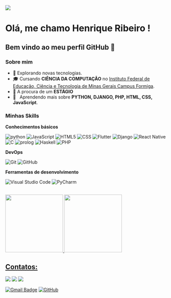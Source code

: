 ![](https://komarev.com/ghpvc/?username=iuricode&color=006bed)

# Olá, me chamo Henrique Ribeiro ! 
## Bem vindo ao meu perfil GitHub 👋

<h3>Sobre mim</h3>

- 🤔 Explorando novas tecnologias.
- 🎓 Cursando **CIÊNCIA DA COMPUTAÇÃO** no <a href="https://www.formiga.ifmg.edu.br/">Instituto Federal de Educação, Ciência e Tecnologia de Minas Gerais
Campus Formiga</a>.
- 💼 A procura de um **ESTÁGIO** 
- 🌱 &nbsp; Aprendendo mais sobre **PYTHON, DJANGO, PHP, HTML, CSS, JavaScript**.

<h3>Minhas Skills</h3>

**Conhecimentos básicos**
          
![python](https://img.shields.io/badge/-Python-333333?style=flat&logo=python&logoColor=00599C)
![JavaScript](https://img.shields.io/badge/-JavaScript-333333?style=flat&logo=javascript)
![HTML5](https://img.shields.io/badge/-HTML5-333333?style=flat&logo=HTML5)
![CSS](https://img.shields.io/badge/-CSS-333333?style=flat&logo=CSS3&logoColor=1572B6)
![Flutter](https://img.shields.io/badge/-Flutter-333333?style=flat&logo=Flutter)
![Django](https://img.shields.io/badge/-Django-333333?style=flat&logo=Django)
![React Native](https://img.shields.io/badge/-React%20Native-333333?style=flat&logo=react)
![C](https://img.shields.io/badge/-C-333333?style=flat&logo=C)
![prolog](https://img.shields.io/badge/-prolog-333333?style=flat&logo=Prolog)
![Haskell](https://img.shields.io/badge/-Haskell-333333?style=flat&logo=Haskell)
![PHP](https://img.shields.io/badge/-PHP-333333?style=flat&logo=PHP)


**DevOps**

![Git](https://img.shields.io/badge/-Git-333333?style=flat&logo=git)
![GitHub](https://img.shields.io/badge/-GitHub-333333?style=flat&logo=github)


**Ferramentas de desenvolvimento**

![Visual Studio Code](https://img.shields.io/badge/-Visual%20Studio%20Code-333333?style=flat&logo=visual-studio-code&logoColor=007ACC)
![PyCharm](https://img.shields.io/badge/-PyCharm-333333?style=flat&logo=pycharm-ide&logoColor=2C2255)


<br/>

<div>
<a href="https://github.com/Henrique088">
<img loading="lazy" height="180em" src="https://github-readme-stats.vercel.app/api/top-langs/?username=Henrique088&layout=compact&langs_count=7&theme=dracula"/>
<img loading="lazy" height="180em" src="https://github-readme-stats.vercel.app/api?username=Henrique088&show_icons=true&theme=dracula&include_all_commits=true&count_private=true"/>
</div>


## Contatos:

<div>
<a href = "mailto:henriqueribeiro88bb@gmail.com"><img loading="lazy" src="https://img.shields.io/badge/Gmail-D14836?style=for-the-badge&logo=gmail&logoColor=white" target="_blank"></a>
<a href="https://www.linkedin.com/in/henrique-ribeiro-551061298" target="_blank"><img loading="lazy" src="https://img.shields.io/badge/-LinkedIn-%230077B5?style=for-the-badge&logo=linkedin&logoColor=white" target="_blank"></a>   
<a href="https://www.instagram.com/henriqueribeiro88" target="_blank"><img loading="lazy" src="https://img.shields.io/badge/-Instagram-%23E4405F?style=for-the-badge&logo=instagram&logoColor=white" target="_blank"></a>
</div>

[![Gmail Badge](https://img.shields.io/badge/-henriqueribeiro88bb@gmail.com-006bed?style=flat-square&logo=Gmail&logoColor=white&link=mailto:henriqueribeiro88bb@gmail.com)](mailto:SEU-EMAIL)
[![GitHub](https://img.shields.io/github/followers/iuricode?label=follow&style=social)](LINK-DO-SEU-GITHUB)
